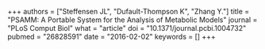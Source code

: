 +++
authors = ["Steffensen JL", "Dufault-Thompson K", "Zhang Y."]
title = "PSAMM: A Portable System for the Analysis of Metabolic Models"
journal = "PLoS Comput Biol"
what = "article"
doi = "10.1371/journal.pcbi.1004732"
pubmed = "26828591"
date = "2016-02-02"
keywords = []
+++

